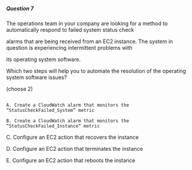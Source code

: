 ##### Question 7

The operations team in your company are looking for a method to automatically
respond to failed system status check

alarms that are being received from an EC2 instance. The system in question is
experiencing intermittent problems with

its operating system software.

Which two steps will help you to automate the resolution of the operating system
software issues?

(choose 2)

```

A. Create a CloudWatch alarm that monitors the “StatusCheckFailed_System” metric

B. Create a CloudWatch alarm that monitors the “StatusCheckFailed_Instance” metric

```

C. Configure an EC2 action that recovers the instance

D. Configure an EC2 action that terminates the instance

E. Configure an EC2 action that reboots the instance

